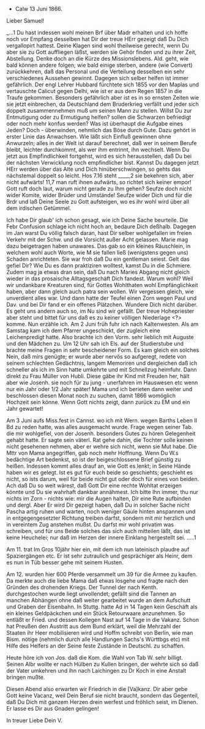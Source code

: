 + Calw 13 Juni 1866.

Lieber Samuel!

_...1 Du hast indessen wohl meinen Brf über Madr erhalten und ich hoffe noch vor Empfang desselben hat Dir der treue HErr gezeigt daß Du Dich vergallopirt hattest. Deine Klagen sind wohl theilweise gerecht, wenn Du aber sie zu Gott auffliegen läßst, werden sie Gehör finden und zu ihrer Zeit, Abstellung. Denke doch an die Kürze des Missionslebens. Ald. geht, wie bald können andere folgen; wie bald einige sterben, andere (wie Convert) zurückkehren, daß das Personal und die Verteilung desselben ein sehr verschiedenes Aussehen gewinnt. Dagegen sich selber helfen ist immer gefährlich. Der engl Lehrer Hubbard fürchtete sich 1855 vor den Maplas und vertauschte Calicut gegen Delhi, wie ist er aus dem Regen 1857 in die Traufe gekommen. Besonders gefährlich aber ist es in so ernsten Zeiten wie sie jetzt einbrechen, da Deutschland dem Bruderkrieg verfällt und jeder sich doppelt zusammennehmen muß um seinen Mann zu stellen. Willst Du zur Entmutigung oder zu Ermutigung helfen? sollen die Schwarzen befriedigt oder noch mehr konfus werden? Was ist überhaupt die Aufgabe eines Jeden? Doch - überwinden, nehmlich das Böse durch Gute. Dazu gehört in erster Linie das Anwachsen. Wie läßt sich Einfluß gewinnen ohne Anwurzeln; alles in der Welt ist darauf berechnet, daß wer in seinem Berufe bleibt, leichter durchkommt, als wer ihm entrinnt, ihn wechselt. Wenn Du jetzt aus Empfindlichkeit fortgehst, wird es sich herausstellen, daß Du bei der nächsten Verwicklung noch empfindlicher bist. Kannst Du dagegen jetzt HErr werden über das Alte und Dich hinüberschwingen, so gehts das nächstemal doppelt so leicht. Hos 7.16 steht _____2 sie bekehren sich, aber nicht aufwärts! 11,7 man ruft ihnen aufwärts, so richtet sich keiner empor! Gott ruft doch laut, warum nicht gerade zu Ihm gehen? Seufze doch nicht wider Komite, wider Brüder und Umstände! Seufze wider Dich und für die Brdr und laß Deine Seele zu Gott aufsteigen, wo es ihr wohl wird über all dem irdischen Getümmel.

Ich habe Dir glaub' ich schon gesagt, wie ich Deine Sache beurteile. Die Febr Confusion schlage ich nicht hoch an, bedaure Dich deßhalb. Dagegen im Jan warst Du völlig falsch daran, hast Dir selber wohlgefallen im freien Verkehr mit der Schw. und die Vorsicht außer Acht gelassen. Marie mag dazu beigetragen haben unawares. Das gab so ein kleines Räuschlein, in welchem wohl auch Worte, wie M sie fallen ließ (wenigstens gegen uns) Schaden anrichteten. Sie war froh daß Du ein gentleman seiest. Gelt das gefiel Dir? Wie Du es dann praktiziren wolltest, kamst Du in die Schmiere. Zudem mag ja etwas dran sein, daß Du nach Maries Abgang nicht gleich wieder in das prosaische Alltagsgeschäft Dich fandest. Warum wohl? Weil wir undankbare Kreaturen sind, für Gottes Wohlthaten wohl Empfänglichkeit haben, aber dann gleich auch patra sein wollen. Wir vergessen gleich, wie unverdient alles war. Und dann hatte der Teufel einen Zorn wegen Paul und Dav. und bei Dir fand er ein offenes Plätzchen. Wundere Dich nicht darüber. Es geht uns andern auch so, im Nu sind wir gefällt. Der treue Hohepriester aber steht und bittet für uns daß es zu keiner völligen Niederlage <?> komme. 
Nun erzähle ich. Am 2 Juni früh fuhr ich nach Kaltenwesten. Als am Samstag kam ich dem Pfarrer ungeschickt, der zugleich eine Leichenpredigt hatte. Also brachte ich den Vorm. sehr lieblich mit Auguste und den Mädchen zu. Um 12 Uhr sah ich Els. auf der Studierstube und brachte meine Fragen in sehr bescheidener Form. Es kam gleich ein solches Nein, daß mirs genügte; er wurde aber nervös so aufgeregt, redete von seinem schlechten Gedächtnis, langem Memoriren und dergleichen daß ich schneller als ich im Sinn hatte umkehrte und mit Schnellzug heimfuhr. Dann direkt zu Frau Müller von Hubli. Diese gäbe ihr Kind mit Freuden her, hält aber wie Josenh. sie noch für zu jung - unerfahren im Hauswesen etc wenn nur ein Jahr oder 1/2 Jahr später! Mama und ich berieten dann weiter und beschlossen diesen Monat noch zu suchen, damit 1866 womöglich Hochzeit sein könne. Wenn Gott nichts zeigt, dann zurück zu EM und ein Jahr gewartet!

Am 3 Juni aufs Miss.fest in Cannst. wo ich mit Wern. wegen Barths Leben II Bd zu reden hatte, was alles ausgemacht wurde. Frage wegen seiner Tab. die mir wohlgefiel, von der Josenh. besonders Gutes zu hören Gelegenheit gehabt hatte. Er sagte sein väterl. Rat gehe dahin, die Tochter solle keinen nicht gesehenen nehmen, aber er wehre sich nicht, wenn sie Mut habe. Die Mttr von Mama angegriffen, gab noch mehr Hoffnung. Wenn Du W.s bedächtige Art bedenkst, so ist der beigeschlossene Brief günstig zu heißen. Indessen kommt alles drauf an, wie Gott es lenkt; in Seine Hände haben wir es gelegt. Ist es gut für euch beide so geschiehts; geschieht es nicht, so ists darum, weil für beide nicht gut oder doch für eines von beiden. Ach daß Du so weit wärest, daß Gott Dir eine rechte Wohltat erzeigen könnte und Du sie wahrhaft dankbar annähmest. Ich bitte Ihn immer, thu nur nichts im Zorn - nichts wie: mir die Augen halten, Dir eine Rute aufbinden und dergl. Aber Er wird Dir gezeigt haben, daß Du in solcher Sache nicht Pascha artig ruhen und warten, noch weniger Gäule hinten anspannen und in entgegengesetzter Richtung treiben darfst, sondern mit mir herzlich und in vereintem Zug anstehen mußst. Du darfst mir wohl privatim was schreiben, und für uns Beide solches das sich auch mitteilen läßt, das ist keine Heuchelei; nur daß im Herzen der innere Einklang hergestellt sei. .....1

Am 11. trat Im Gros 10jähr hier ein, mit dem ich nun lateinisch plaudre auf Spaziergängen etc. Er ist sehr zutraulich und gesprächiger als Heinr, dem es nun in Tüb besser gehe mit seinem Husten.

Am 12. wurden hier 600 Pferde versammelt um 39 für die Armee zu kaufen. Da merkte auch die liebe Mama daß etwas losgehe und fragte nach den Gründen des drohenden Kriegs. Der Tunnel der nach Kenth. durchgestochen wurde liegt unvollendet; gefällt sind die Tannen an manchen Abhängen ohne daß weiter gearbeitet wurde an dem Aufschutt und Graben der Eisenbahn. In Stuttg. hatte Ad in 14 Tagen kein Geschäft als ein kleines Geldpäckchen und ein Stück Retourwaare anzunehmen. So entläßt er Fried. und dessen Kollegen Nast auf 14 Tage in die Vakanz. Schon hat Preußen den Austritt aus dem Bund erklärt, weil die Mehrzahl der Staaten ihr Heer mobilisieren wird und Hoffm schreibt von Berlin, wie man Bism. nötige (nehmlich durch alle Handlungen Sachs's Württbgs etc) mit Hilfe des Helfers an der Seine feste Zustände in Deutschl. zu schaffen.

Heute höre ich von Jos. daß die Kom. die Wahl von Tab W. sehr billigt. Seinen Albr wollte er nach Hülben zu Kullen bringen, der wehrte sich so daß der Vater umkehren und ihn nach Laichingen zu Dr Koch in eine Anstalt bringen mußte.

Diesen Abend also erwarten wir Friedrich in die [Va]kanz. Dir aber gebe Gott keine Vacanz, weil Dein Beruf sie nicht braucht, sondern das Gegenteil, daß Du Dich mit ganzem Herzen drein werfest und fröhlich seist, im Dienen. Er lasse es Dir aus Gnaden gelingen!

 In treuer Liebe Dein V.
